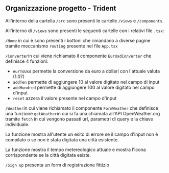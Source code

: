 ## Organizzazione progetto - Trident

All'interno della cartella `/src` sono presenti le cartelle `/views` e `/components`.

All'interno di `/views` sono presenti le seguenti cartelle con i relativi file `.tsx`:

`/Home` in cui è sono presenti i bottoni che rimandano a diverse pagine tramite meccanismo `routing` presente nel file `App.tsx`

`/Converter`in cui viene richiamato il componente `EurUsdConverter` che definisce 4 funzioni:
- `eurToUsd` permette la conversione da euro a dollari con l'attuale valuta (1.07)
- `addTen` permette di aggiungere 10 al valore digitato nel campo di input
- `addHundred` permette di aggiungere 100 al valore digitato nel campo d'input
- `reset` azzera il valore presente nel campo d'input

`/Weather`in cui viene richiamato il componente `FormWeather` che definisce una funzione
`getWeather`in cui si fa una chiamata all'API OpenWeather.org tramite `fetch` in cui vengono
passati url, parametri di query e la chiave individuale.

La funzione mostra all'utente un esito di errore se il campo d'input non è compilato o se non è stata digitata una città esistente.

La funzione mostra il tempo metereologico attuale e mostra l'ìcona corrispondente se la città
digitata esiste. 

`/Sign up` presenta un form di registrazione fittizio
